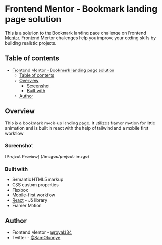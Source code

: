 # Frontend Mentor - Bookmark landing page solution

This is a solution to the [Bookmark landing page challenge on Frontend Mentor](https://www.frontendmentor.io/challenges/bookmark-landing-page-5d0b588a9edda32581d29158). Frontend Mentor challenges help you improve your coding skills by building realistic projects. 

## Table of contents

- [Frontend Mentor - Bookmark landing page solution](#frontend-mentor---bookmark-landing-page-solution)
  - [Table of contents](#table-of-contents)
  - [Overview](#overview)
    - [Screenshot](#screenshot)
    - [Built with](#built-with)
  - [Author](#author)


## Overview
This is a bookmark mock-up landing page. It utilizes framer motion for little animation and is built in react with the help of tailwind and a mobile first workflow

### Screenshot
[Project Preview] (/images/project-image)


### Built with

- Semantic HTML5 markup
- CSS custom properties
- Flexbox
- Mobile-first workflow
- [React](https://reactjs.org/) - JS library
- Framer Motion

## Author
- Frontend Mentor - [@royal334](https://www.frontendmentor.io/profile/royal334)
- Twitter - [@SamOtuonye](https://www.twitter.com/SamOtuonye)


